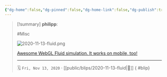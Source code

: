 ```yaml
---
{"dg-home":false,"dg-pinned":false,"dg-home-link":false,"dg-publish":true,"tags":["dgblip"],"created-date":"2020-11-13T00:00:00","disabled rules":["yaml-title","yaml-title-alias","file-name-heading"],"title":"philipp @ 2020-11-13","dg-permalink":"2020/11/13/fluid/","updated-date":"2025-04-30T22:27:37","dg-path":"blips/2020-11-13-fluid.md","permalink":"/2020/11/13/fluid/","dgPassFrontmatter":true}
---
```


> [!summary] **philipp**:
>
> #Misc
>
> ![2020-11-13-fluid.png](/img/user/attachments/2020-11-13-fluid.png)
>
> [Awesome WebGL Fluid simulation. It works on mobile, too!](https://paveldogreat.github.io/WebGL-Fluid-Simulation/)
> - - -
>
> 🗓️ `Fri, Nov 13, 2020` · [[public/blips/2020-11-13-fluid\|🔗]]
{ #blip}

